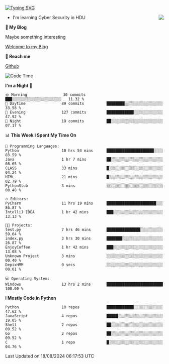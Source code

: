 [![Typing SVG](https://readme-typing-svg.herokuapp.com?font=Fira+Code&pause=1000&random=false&width=450&height=60&lines=Hello+%F0%9F%91%8B%F0%9F%8F%BB;I'm+JBNRZ)](https://git.io/typing-svg)

<a href="#">
  <img align="right" src="https://github-readme-stats.vercel.app/api?username=JBNRZ&show_icons=true&bg_color=15,f2f7fd,E0EAFC" />
</a>

- I'm learning Cyber Security in HDU

 **🌱 My Blog**

Maybe something interesting

[Welcome to my Blog](https://jbnrz.com.cn/)

 **💬 Reach me** 

[Github](https://github.com/JBNRZ)


<!--START_SECTION:waka-->
![Code Time](http://img.shields.io/badge/Code%20Time-633%20hrs%2044%20mins-blue)

**I'm a Night 🦉** 

```text
🌞 Morning                30 commits          ███░░░░░░░░░░░░░░░░░░░░░░   11.32 % 
🌆 Daytime                89 commits          ████████░░░░░░░░░░░░░░░░░   33.58 % 
🌃 Evening                127 commits         ████████████░░░░░░░░░░░░░   47.92 % 
🌙 Night                  19 commits          ██░░░░░░░░░░░░░░░░░░░░░░░   07.17 % 
```


📊 **This Week I Spent My Time On** 

```text
💬 Programming Languages: 
Python                   10 hrs 54 mins      █████████████████████░░░░   83.59 % 
Java                     1 hr 7 mins         ██░░░░░░░░░░░░░░░░░░░░░░░   08.65 % 
CLASS                    33 mins             █░░░░░░░░░░░░░░░░░░░░░░░░   04.24 % 
HTML                     21 mins             █░░░░░░░░░░░░░░░░░░░░░░░░   02.79 % 
PythonStub               3 mins              ░░░░░░░░░░░░░░░░░░░░░░░░░   00.48 % 

🔥 Editors: 
PyCharm                  11 hrs 19 mins      ██████████████████████░░░   86.87 % 
IntelliJ IDEA            1 hr 42 mins        ███░░░░░░░░░░░░░░░░░░░░░░   13.13 % 

🐱‍💻 Projects: 
test.py                  7 hrs 46 mins       ███████████████░░░░░░░░░░   59.64 % 
index.py                 3 hrs 30 mins       ███████░░░░░░░░░░░░░░░░░░   26.87 % 
EnjoyCoffee              1 hr 42 mins        ███░░░░░░░░░░░░░░░░░░░░░░   13.08 % 
Unknown Project          3 mins              ░░░░░░░░░░░░░░░░░░░░░░░░░   00.40 % 
DepixHMM                 0 secs              ░░░░░░░░░░░░░░░░░░░░░░░░░   00.01 % 

💻 Operating System: 
Windows                  13 hrs 2 mins       █████████████████████████   100.00 % 
```

**I Mostly Code in Python** 

```text
Python                   10 repos            ████████████░░░░░░░░░░░░░   47.62 % 
JavaScript               4 repos             █████░░░░░░░░░░░░░░░░░░░░   19.05 % 
Shell                    2 repos             ██░░░░░░░░░░░░░░░░░░░░░░░   09.52 % 
Go                       2 repos             ██░░░░░░░░░░░░░░░░░░░░░░░   09.52 % 
C                        1 repo              █░░░░░░░░░░░░░░░░░░░░░░░░   04.76 % 
```




 Last Updated on 18/08/2024 06:17:53 UTC
<!--END_SECTION:waka-->
